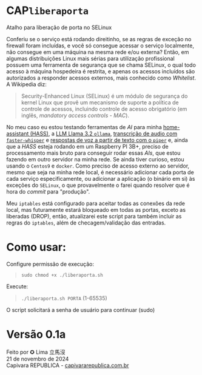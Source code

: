 # CAP`liberaporta`

Atalho para liberação de porta no SELinux  

Conferiu se o serviço está rodando direitinho, se as regras de exceção no firewall foram incluídas, e você só consegue acessar o serviço localmente, não consegue em uma máquina na mesma rede e/ou externa? Então, em algumas distribuições Linux mais sérias para utilização profissional possuem uma ferramenta de segurança que se chama SELinux, o qual todo acesso à máquina hospedeira é restrita, e apenas os acessos incluídos são autorizados a responder acessos externos, mais conhecido como _Whitelist_. A Wikipedia diz:
> Security-Enhanced Linux (SELinux) é um módulo de segurança do kernel Linux que provê um mecanismo de suporte a política de controle de acessos, incluindo controle de acesso obrigatório (em inglês, _mandatory access controls - MAC_).

No meu caso eu estou testando ferramentas de _AI_ para minha [home-assistant (HASS)](https://www.home-assistant.io/), a [LLM Llama 3.2 `ollama`](https://ollama.com/), [transcrição de audio com `faster-whisper`](https://docs.linuxserver.io/images/docker-faster-whisper/) e [respostas de voz a partir de texto com o `piper`](https://github.com/linuxserver/docker-piper) e, ainda que a _HASS_ esteja rodando em um Raspberry PI 3B+, preciso de processamento mais bruto para conseguir rodar essas _AIs_, que estou fazendo em outro servidor na minha rede. Se ainda tiver curioso, estou usando o `Centos9` e `docker`. Como preciso de acesso externo ao servidor, mesmo que seja na minha rede local, é necessário adicionar cada porta de cada serviço especificamente, ou adicionar a aplicação (o binário em si) às exceções do `SELinux`, o que provavelmente o farei quando resolver que é hora do _commit_ para "produção".

Meu `iptables` está configurado para aceitar todas as conexões da rede local, mas futuramente estará bloqueado em todas as portas, exceto as liberadas (DROP), então, atualizarei este script para também incluir as regras do `iptables`, além de checagem/validação das entradas.

# Como usar:                                       
Configure permissão de execução:               
> `sudo chmod +x ./liberaporta.sh`
            
Execute:

>  `./liberaporta.sh PORTA` (1-65535)

O script solicitará a senha de usuário para continuar (sudo)

# Versão 0.1a                                     
 Feito por ✪ Lima 立馬沒                         
 21 de novembro de 2024                          
 Capivara REPUBLICA - [capivararepublica.com.br](https://capivararepublica.com.br)

